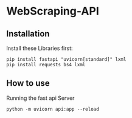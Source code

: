 # WebScraping-API

## Installation

Install these Libraries first:
```
pip install fastapi "uvicorn[standard]" lxml
pip install requests bs4 lxml
```

## How to use
Running the fast api Server

```
python -m uvicorn api:app --reload
```